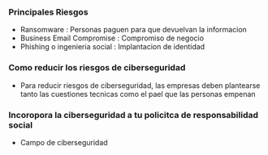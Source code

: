 ### Principales Riesgos

* Ransomware : Personas paguen para que devuelvan la informacion
* Business Email Compromise : Compromiso de negocio 
* Phishing o ingenieria social : Implantacion de identidad


### Como reducir los riesgos de ciberseguridad

* Para reducir riesgos de ciberseguridad, las empresas deben plantearse tanto las cuestiones tecnicas como el pael que las personas empenan

### Incoropora la ciberseguridad a tu policitca de responsabilidad social

* Campo de ciberseguridad